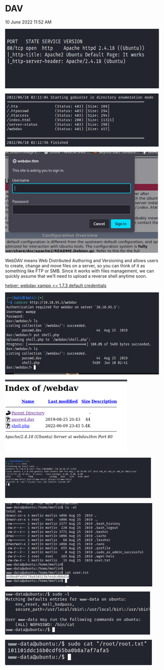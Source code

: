 # DAV
10 June 2022
11:52 AM

<img src="DAV/media/image1.png"
style="width:6.175in;height:2.03333in" />

<img src="DAV/media/image2.png"
style="width:5.24167in;height:1.80833in" />

<img src="DAV/media/image3.png" style="width:5.21667in;height:3.45in" />

WebDAV means Web Distributed Authoring and Versioning and allows users
to create, change and move files on a server, so you can think of it as
something like FTP or SMB. Since it works with files management, we can
quickly assume that we’ll need to upload a reverse shell anytime soon.

<a href="https://xforeveryman.blogspot.com/2012/01/helper-webdav-xampp-173-default.html">helper: webdav xampp <= 1.7.3 default credentials</a>

<img src="DAV/media/image4.png" style="width:5.99167in;height:2.8in" />

<img src="DAV/media/image5.png"
style="width:4.16667in;height:2.49167in" />

<img src="DAV/media/image6.png"
style="width:4.98333in;height:1.375in" />

<img src="DAV/media/image7.png"
style="width:5.025in;height:2.84167in" />

<img src="DAV/media/image8.png" style="width:4.95in;height:1.475in" />

<img src="DAV/media/image9.png"
style="width:5.00833in;height:0.86667in" />
